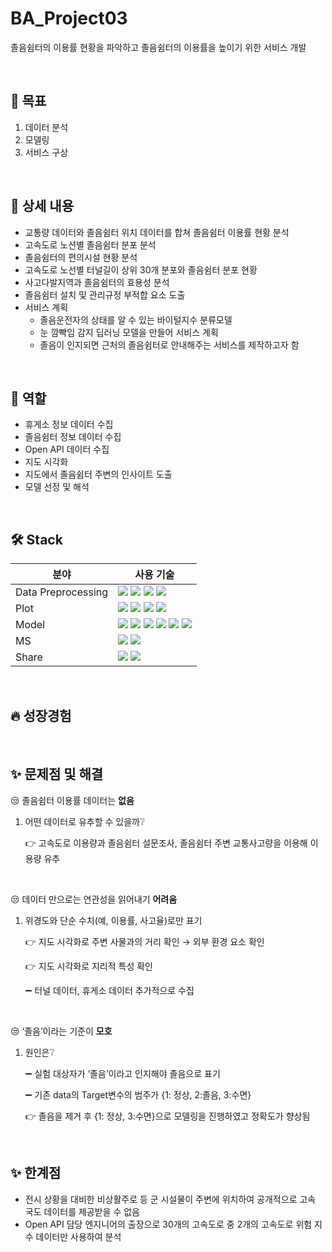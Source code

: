 # BA_Project03
졸음쉼터의 이용률 현황을 파악하고 졸음쉼터의 이용률을 높이기 위한 서비스 개발

<br>

## 📌 목표

1. 데이터 분석
2. 모델링
3. 서비스 구상

<br>

## 📖 상세 내용

- 교통량 데이터와 졸음쉼터 위치 데이터를 합쳐 졸음쉼터 이용률 현황 분석
- 고속도로 노션별 졸음쉼터 분포 분석
- 졸음쉼터의 편의시설 현황 분석
- 고속도로 노선별 터널길이 상위 30개 분포와 졸음쉼터 분포 현황
- 사고다발지역과 졸음쉼터의 효용성 분석
- 졸음쉼터 설치 및 관리규정 부적합 요소 도출
- 서비스 계획
    - 졸음운전자의 상태를 알 수 있는 바이털지수 분류모델
    - 눈 깜빡임 감지 딥러닝 모델을 만들어 서비스 계획
    - 졸음이 인지되면 근처의 졸음쉼터로 안내해주는 서비스를 제작하고자 함

<br>

## 🐰 역할

- 휴게소 정보 데이터 수집
- 졸음쉼터 정보 데이터 수집
- Open API 데이터 수집
- 지도 시각화
- 지도에서 졸음쉼터 주변의 인사이트 도출
- 모델 선정 및 해석

<br>

## 🛠️ Stack
|분야|사용 기술|
|------|---|
|Data Preprocessing|<img src="https://img.shields.io/badge/numpy-색상?style=for-the-badge&logoColor=white"> <img src="https://img.shields.io/badge/pnadas-색상?style=for-the-badge&logoColor=white"> <img src="https://img.shields.io/badge/BeautifulSoup-색상?style=for-the-badge&logoColor=white"> <img src="https://img.shields.io/badge/herversine-색상?style=for-the-badge&logoColor=white">|
|Plot|<img src="https://img.shields.io/badge/matplotlib-색상?style=for-the-badge&logoColor=white"> <img src="https://img.shields.io/badge/seaborn-색상?style=for-the-badge&logoColor=white"> <img src="https://img.shields.io/badge/plotly-색상?style=for-the-badge&logoColor=white"> <img src="https://img.shields.io/badge/folium-색상?style=for-the-badge&logoColor=white">|
|Model|<img src="https://img.shields.io/badge/RandomForest-색상?style=for-the-badge&logoColor=white"> <img src="https://img.shields.io/badge/SGD-색상?style=for-the-badge&logoColor=white"> <img src="https://img.shields.io/badge/KNN-색상?style=for-the-badge&logoColor=white"> <img src="https://img.shields.io/badge/Extra Trees-색상?style=for-the-badge&logoColor=white"> <img src="https://img.shields.io/badge/Gradient Boosting-색상?style=for-the-badge&logoColor=white"> <img src="https://img.shields.io/badge/HistGradient Boosting-색상?style=for-the-badge&logoColor=white">|
|MS|<img src="https://img.shields.io/badge/Excel-색상?style=for-the-badge&logoColor=white"> <img src="https://img.shields.io/badge/PPT-색상?style=for-the-badge&logoColor=white">|
|Share|<img src="https://img.shields.io/badge/Google Drive-색상?style=for-the-badge&logoColor=white"> <img src="https://img.shields.io/badge/Notion-색상?style=for-the-badge&logoColor=white">|

<br>

## 🔥 성장경험

<br>

## ✨ 문제점 및 해결

😒 졸음쉼터 이용률 데이터는 **없음**

1. 어떤 데이터로 유추할 수 있을까❔
    
    👉 고속도로 이용량과 졸음쉼터 설문조사, 졸음쉼터 주변 교통사고량을 이용해 이용량 유추
    
<br>

😒 데이터 만으로는 연관성을 읽어내기 **어려움**

1. 위경도와 단순 수치(예, 이용률, 사고율)로만 표기
    
    👉 지도 시각화로 주변 사물과의 거리 확인 → 외부 환경 요소 확인
    
    👉 지도 시각화로 지리적 특성 확인
    
    ➖ 터널 데이터, 휴게소 데이터 추가적으로 수집
    
<br>

😒 ‘졸음’이라는 기준이 **모호**

1. 원인은❔
    
    ➖ 실험 대상자가 ‘졸음’이라고 인지해야 졸음으로 표기
    
    ➖ 기존 data의 Target변수의 범주가 {1: 정상, 2:졸음, 3:수면}
    
    👉 졸음을 제거 후 {1: 정상, 3:수면}으로 모델링을 진행하였고 정확도가 향상됨
    
<br>

## ✨ 한계점

- 전시 상황을 대비한 비상활주로 등 군 시설물이 주변에 위치하여 공개적으로 고속 국도 데이터를 제공받을 수 없음
- Open API 담당 엔지니어의 출장으로 30개의 고속도로 중 2개의 고속도로 위험 지수 데이터만 사용하여 분석